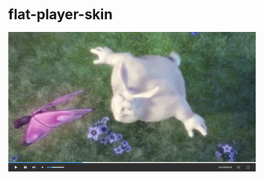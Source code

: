 # flat-player-skin

![Player Preview](https://github.com/JavascriptDose/flat-player-skin/blob/main/preview.png?raw=true)